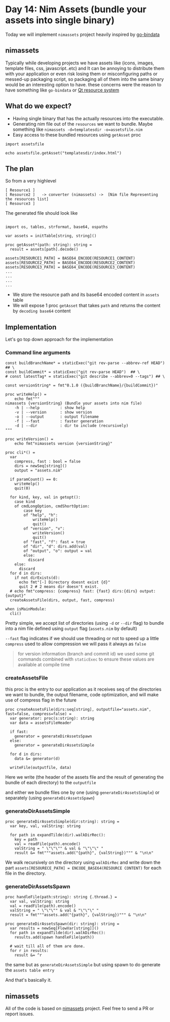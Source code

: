 # Day 14: Nim Assets (bundle your assets into single binary)

Today we will implement `nimassets` project heavily inspired by [go-bindata](https://github.com/jteeuwen/go-bindata) 

## nimassets

Typically while developing projects we have assets like (icons, images, template files, css, javascript..etc) and It can be annoying to distribute them with your application or even risk losing them or misconfiguring paths or messed-up packaging script, so packaging all of them into the same binary would be an interesting option to have. these concerns were the reason to have something like `go-bindata` or  [Qt resource system](http://doc.qt.io/qt-5/resources.html)

## What do we expect?

- Having single binary that has the actually resources into the executable.
- Generating nim file out of the `resources` we want to bundle. Maybe something like `nimassets -d=templatesdir -o=assetsfile.nim`
- Easy access to these bundled resources using `getAsset` proc
```Nimrod
import assetsfile

echo assetsfile.getAsset("templatesdir/index.html")
```

## The plan
So from a very highlevel 

```
[ Resource1 ]                                
[ Resource2 ]   -> converter (nimassets) ->  [Nim file Representing the resources list]
[ Resource3 ]                                

```

The generated file should look like

```Nimrod

import os, tables, strformat, base64, ospaths

var assets = initTable[string, string]()

proc getAsset*(path: string): string = 
  result = assets[path].decode()

assets[RESOURCE1_PATH] = BASE64_ENCODE(RESOURCE1_CONTENT)
assets[RESOURCE2_PATH] = BASE64_ENCODE(RESOURCE2_CONTENT)
assets[RESOURCE3_PATH] = BASE64_ENCODE(RESOURCE3_CONTENT)
...
...
...
...

```

- We store the resource path and its base64 encoded content in `assets` table
- We will expose 1 proc `getAsset` that takes `path` and returns the content by `decoding base64` content


## Implementation
Let's go top down approach for the implementation 


### Command line arguments
```Nimrod
const buildBranchName* = staticExec("git rev-parse --abbrev-ref HEAD") ## \
const buildCommit* = staticExec("git rev-parse HEAD")  ## \
# const latestTag* = staticExec("git describe --abbrev=0 --tags") ## \

const versionString* = fmt"0.1.0 ({buildBranchName}/{buildCommit})"

proc writeHelp() = 
    echo fmt"""
nimassets {versionString} (Bundle your assets into nim file)
    -h | --help         : show help
    -v | --version      : show version
    -o | --output       : output filename
    -f | --fast         : faster generation
    -d | --dir          : dir to include (recursively)
"""

proc writeVersion() =
    echo fmt"nimassets version {versionString}"

proc cli*() =
  var 
    compress, fast : bool = false
    dirs = newSeq[string]()
    output = "assets.nim"
  
  if paramCount() == 0:
    writeHelp()
    quit(0)
  
  for kind, key, val in getopt():
    case kind
    of cmdLongOption, cmdShortOption:
        case key
        of "help", "h": 
            writeHelp()
            quit()
        of "version", "v":
            writeVersion()
            quit()
        of "fast", "f": fast = true
        of "dir", "d": dirs.add(val)
        of "output", "o": output = val 
        else:
          discard
    else:
      discard 
  for d in dirs:
    if not dirExists(d):
      echo fmt"[-] Directory doesnt exist {d}"
      quit 2 # 2 means dir doesn't exist.
  # echo fmt"compress: {compress} fast: {fast} dirs:{dirs} output:{output}"
  createAssetsFile(dirs, output, fast, compress)

when isMainModule:
  cli()
```
Pretty simple, we accept list of directories (using `-d` or `--dir` flag) to bundle into a nim file defined using `output` flag (`assets.nim` by default)

`--fast` flag indicates if we should use threading or not to speed up a little
`compress` used to allow compression we will pass it always as `false`

> for version information (branch and commit id) we used some git commands combined with `staticExec` to ensure these values are available at compile time

### createAssetsFile
this proc is the entry to our application as it receives seq of the directories we want to bundle, the output filename, code optimization, and will make use of compress flag in the future

```Nimrod
proc createAssetsFile(dirs:seq[string], outputfile="assets.nim", fast=false, compress=false) =
  var generator: proc(s:string): string
  var data = assetsFileHeader

  if fast:
    generator = generateDirAssetsSpawn
  else:
    generator = generateDirAssetsSimple

  for d in dirs:
    data &= generator(d)
  
  writeFile(outputfile, data)

```

Here we write (the header of the assets file and the result of generating the bundle of each directory) to the `outputfile`

and either we bundle files one by one (using `generateDirAssetsSimple`) or separately (using `generateDirAssetsSpawn`)

### generateDirAssetsSimple

```Nimrod
proc generateDirAssetsSimple(dir:string): string =
  var key, val, valString: string

  for path in expandTilde(dir).walkDirRec():
    key = path
    val = readFile(path).encode()
    valString = " \"\"\"" & val & "\"\"\" "
    result &= fmt"""assets.add("{path}", {valString})""" & "\n\n"
```

We walk recursively on the directory using `walkDirRec` and write down the part `assets[RESOURECE_PATH] = ENCODE_BASE64(RESOURCE CONTENT)` for each file in the directory.

### generateDirAssetsSpawn

```Nimrod
proc handleFile(path:string): string {.thread.} =
  var val, valString: string
  val = readFile(path).encode()
  valString = " \"\"\"" & val & "\"\"\" "
  result = fmt"""assets.add("{path}", {valString})""" & "\n\n"

proc generateDirAssetsSpawn(dir: string): string = 
  var results = newSeq[FlowVar[string]]()
  for path in expandTilde(dir).walkDirRec():
    results.add(spawn handleFile(path))

  # wait till all of them are done.
  for r in results:
    result &= ^r
```
the same but as `generateDirAssetsSimple` but using spawn to do generate the `assets table entry` 

And that's basically it. 

## nimassets
All of the code is based on [nimassets](https://github.com/xmonader/nimassets) project. Feel free to send a PR or report issues.

